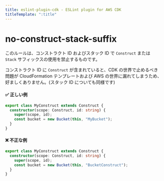 ```yaml
---
title: eslint-plugin-cdk - ESLint plugin for AWS CDK
titleTemplate: ":title"
---
```


# no-construct-stack-suffix

このルールは、コンストラクト ID およびスタック ID で `Construct` または `Stack` サフィックスの使用を禁止するものです。

コンストラクト ID に `Construct` が含まれていると、CDK の世界で止めるべき問題が CloudFormation テンプレートおよび AWS の世界に漏れてしまうため、好ましくありません。(スタック ID についても同様です)

#### ✅ 正しい例

```ts
export class MyConstruct extends Construct {
  constructor(scope: Construct, id: string) {
    super(scope, id);
    const bucket = new Bucket(this, "MyBucket");
  }
}
```

#### ❌ 不正な例

```ts
export class MyConstruct extends Construct {
  constructor(scope: Construct, id: string) {
    super(scope, id);
    const bucket = new Bucket(this, "BucketConstruct");
  }
}
```
